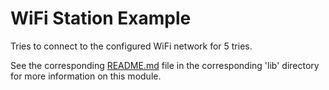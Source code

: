 # WiFi Station Example

Tries to connect to the configured WiFi network for 5 tries.

See the corresponding [README.md](../../lib/wifi_station/README.md) file in the corresponding 'lib' directory for more information on this module.
